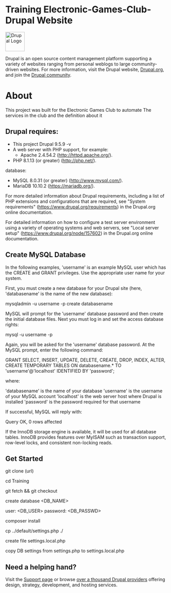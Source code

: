 # Training Electronic-Games-Club-Drupal Website



<img alt="Drupal Logo" src="https://www.drupal.org/files/Wordmark_blue_RGB.png" height="60px">

Drupal is an open source content management platform supporting a variety of
websites ranging from personal weblogs to large community-driven websites. For
more information, visit the Drupal website, [Drupal.org][Drupal.org], and join
the [Drupal community][Drupal community].

# About 
This project was built for the Electronic Games Club to automate The services in the club and the definition about it

## Drupal requires:
- This project Drupal  9.5.9 -v
- A web server with PHP support, for example:
  - Apache 2.4.54.2  (http://httpd.apache.org/).
- PHP 8.1.13 (or greater) (http://php.net/).
  
 database:
  - MySQL 8.0.31 (or greater) (http://www.mysql.com/).
  - MariaDB 10.10.2  (https://mariadb.org/).

For more detailed information about Drupal requirements, including a list of
PHP extensions and configurations that are required, see "System requirements"
(https://www.drupal.org/requirements) in the Drupal.org online documentation.

For detailed information on how to configure a test server environment using a
variety of operating systems and web servers, see "Local server setup"
(https://www.drupal.org/node/157602) in the Drupal.org online documentation.

## Create MySQL Database

 In the following examples, 'username' is an example MySQL user
which has the CREATE and GRANT privileges. Use the appropriate user name for
your system.

First, you must create a new database for your Drupal site (here, 'databasename'
is the name of the new database):

  mysqladmin -u username -p create databasename

MySQL will prompt for the 'username' database password and then create the
initial database files. Next you must log in and set the access database rights:

  mysql -u username -p

Again, you will be asked for the 'username' database password. At the MySQL
prompt, enter the following command:

  GRANT SELECT, INSERT, UPDATE, DELETE, CREATE, DROP, INDEX, ALTER,
  CREATE TEMPORARY TABLES ON databasename.*
  TO 'username'@'localhost' IDENTIFIED BY 'password';

where:

 'databasename' is the name of your database
 'username' is the username of your MySQL account
 'localhost' is the web server host where Drupal is installed
 'password' is the password required for that username

If successful, MySQL will reply with:

  Query OK, 0 rows affected

If the InnoDB storage engine is available, it will be used for all database
tables. InnoDB provides features over MyISAM such as transaction support,
row-level locks, and consistent non-locking reads.



## Get Started

git clone (url)

cd Training

git fetch && git checkout 

create database <DB_NAME>

user: <DB_USER>
password: <DB_PASSWD>

composer install

cp ../default/settings.php ./

create file settings.local.php

copy DB settings from settings.php to settings.local.php



## Need a helping hand?

Visit the [Support page][support] or browse [over a thousand Drupal
providers][service providers] offering design, strategy, development, and
hosting services.



[Drupal.org]: https://www.drupal.org
[Drupal community]: https://www.drupal.org/community
[GitLab repository]: https://git.drupalcode.org/project/drupal
[issue queue]: https://www.drupal.org/project/issues/drupal
[issue forks]: https://www.drupal.org/drupalorg/docs/gitlab-integration/issue-forks-merge-requests
[documentation]: https://www.drupal.org/documentation
[changelog]: https://www.drupal.org/list-changes/drupal
[modules]: https://www.drupal.org/project/project_module
[security advisories]: https://www.drupal.org/security
[security RSS]: https://www.drupal.org/security/rss.xml
[security team]: https://www.drupal.org/drupal-security-team
[service providers]: https://www.drupal.org/drupal-services
[support]: https://www.drupal.org/support
[trademark]: https://www.drupal.com/trademark
